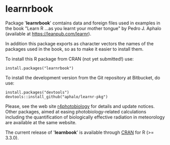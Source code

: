 # learnrbook #

Package '**learnrbook**' comtains data and foreign files used in examples in the
book "Learn R ...as you learnt your mother tongue" by Pedro J. Aphalo (available 
at <https://leanpub.com/learnr>).  

In addition this package exports as character vectors the names of the
packages used in the book, so as to make it easier to install them.

To install this R package from CRAN (not yet submitted!) use:

```
install.packages("learnrbook")
```

To install the development version from the Git repository at Bitbucket, do
use:

```
install.packages("devtools")
devtools::install_github("aphalo/learnr-pkg")
```

Please, see the web site [r4photobiology](http://www.r4photobiology.info) for
details and update notices. Other packages, aimed at easing photobiology-related
calculations including the quantification of biologically effective radiation in
meteorology are available at the same website.

The current release of '__learnbook__' is available through [CRAN](https://cran.r-project.org/package=learnbook) 
for R (>= 3.3.0).

